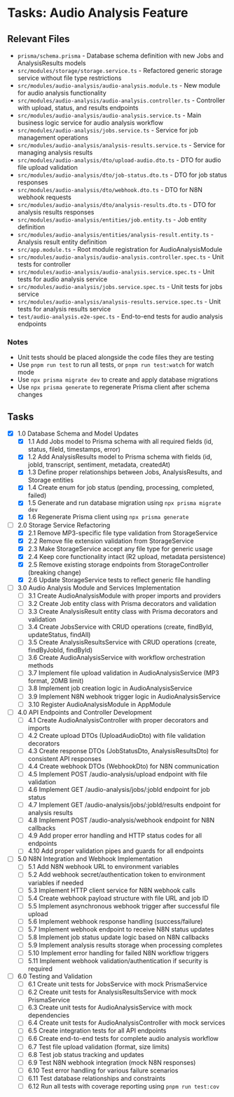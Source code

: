 # Tasks: Audio Analysis Feature

## Relevant Files

- `prisma/schema.prisma` - Database schema definition with new Jobs and AnalysisResults models
- `src/modules/storage/storage.service.ts` - Refactored generic storage service without file type restrictions
- `src/modules/audio-analysis/audio-analysis.module.ts` - New module for audio analysis functionality
- `src/modules/audio-analysis/audio-analysis.controller.ts` - Controller with upload, status, and results endpoints
- `src/modules/audio-analysis/audio-analysis.service.ts` - Main business logic service for audio analysis workflow
- `src/modules/audio-analysis/jobs.service.ts` - Service for job management operations
- `src/modules/audio-analysis/analysis-results.service.ts` - Service for managing analysis results
- `src/modules/audio-analysis/dto/upload-audio.dto.ts` - DTO for audio file upload validation
- `src/modules/audio-analysis/dto/job-status.dto.ts` - DTO for job status responses
- `src/modules/audio-analysis/dto/webhook.dto.ts` - DTO for N8N webhook requests
- `src/modules/audio-analysis/dto/analysis-results.dto.ts` - DTO for analysis results responses
- `src/modules/audio-analysis/entities/job.entity.ts` - Job entity definition
- `src/modules/audio-analysis/entities/analysis-result.entity.ts` - Analysis result entity definition
- `src/app.module.ts` - Root module registration for AudioAnalysisModule
- `src/modules/audio-analysis/audio-analysis.controller.spec.ts` - Unit tests for controller
- `src/modules/audio-analysis/audio-analysis.service.spec.ts` - Unit tests for audio analysis service
- `src/modules/audio-analysis/jobs.service.spec.ts` - Unit tests for jobs service
- `src/modules/audio-analysis/analysis-results.service.spec.ts` - Unit tests for analysis results service
- `test/audio-analysis.e2e-spec.ts` - End-to-end tests for audio analysis endpoints

### Notes

- Unit tests should be placed alongside the code files they are testing
- Use `pnpm run test` to run all tests, or `pnpm run test:watch` for watch mode
- Use `npx prisma migrate dev` to create and apply database migrations
- Use `npx prisma generate` to regenerate Prisma client after schema changes

## Tasks

- [x] 1.0 Database Schema and Model Updates
  - [x] 1.1 Add Jobs model to Prisma schema with all required fields (id, status, fileId, timestamps, error)
  - [x] 1.2 Add AnalysisResults model to Prisma schema with fields (id, jobId, transcript, sentiment, metadata, createdAt)
  - [x] 1.3 Define proper relationships between Jobs, AnalysisResults, and Storage entities
  - [x] 1.4 Create enum for job status (pending, processing, completed, failed)
  - [x] 1.5 Generate and run database migration using `npx prisma migrate dev`
  - [x] 1.6 Regenerate Prisma client using `npx prisma generate`

- [ ] 2.0 Storage Service Refactoring
  - [x] 2.1 Remove MP3-specific file type validation from StorageService
  - [x] 2.2 Remove file extension validation from StorageService
  - [x] 2.3 Make StorageService accept any file type for generic usage
  - [x] 2.4 Keep core functionality intact (R2 upload, metadata persistence)
  - [x] 2.5 Remove existing storage endpoints from StorageController (breaking change)
  - [x] 2.6 Update StorageService tests to reflect generic file handling

- [ ] 3.0 Audio Analysis Module and Services Implementation
  - [ ] 3.1 Create AudioAnalysisModule with proper imports and providers
  - [ ] 3.2 Create Job entity class with Prisma decorators and validation
  - [ ] 3.3 Create AnalysisResult entity class with Prisma decorators and validation
  - [ ] 3.4 Create JobsService with CRUD operations (create, findById, updateStatus, findAll)
  - [ ] 3.5 Create AnalysisResultsService with CRUD operations (create, findByJobId, findById)
  - [ ] 3.6 Create AudioAnalysisService with workflow orchestration methods
  - [ ] 3.7 Implement file upload validation in AudioAnalysisService (MP3 format, 20MB limit)
  - [ ] 3.8 Implement job creation logic in AudioAnalysisService
  - [ ] 3.9 Implement N8N webhook trigger logic in AudioAnalysisService
  - [ ] 3.10 Register AudioAnalysisModule in AppModule

- [ ] 4.0 API Endpoints and Controller Development
  - [ ] 4.1 Create AudioAnalysisController with proper decorators and imports
  - [ ] 4.2 Create upload DTOs (UploadAudioDto) with file validation decorators
  - [ ] 4.3 Create response DTOs (JobStatusDto, AnalysisResultsDto) for consistent API responses
  - [ ] 4.4 Create webhook DTOs (WebhookDto) for N8N communication
  - [ ] 4.5 Implement POST /audio-analysis/upload endpoint with file validation
  - [ ] 4.6 Implement GET /audio-analysis/jobs/:jobId endpoint for job status
  - [ ] 4.7 Implement GET /audio-analysis/jobs/:jobId/results endpoint for analysis results
  - [ ] 4.8 Implement POST /audio-analysis/webhook endpoint for N8N callbacks
  - [ ] 4.9 Add proper error handling and HTTP status codes for all endpoints
  - [ ] 4.10 Add proper validation pipes and guards for all endpoints

- [ ] 5.0 N8N Integration and Webhook Implementation
  - [ ] 5.1 Add N8N webhook URL to environment variables
  - [ ] 5.2 Add webhook secret/authentication token to environment variables if needed
  - [ ] 5.3 Implement HTTP client service for N8N webhook calls
  - [ ] 5.4 Create webhook payload structure with file URL and job ID
  - [ ] 5.5 Implement asynchronous webhook trigger after successful file upload
  - [ ] 5.6 Implement webhook response handling (success/failure)
  - [ ] 5.7 Implement webhook endpoint to receive N8N status updates
  - [ ] 5.8 Implement job status update logic based on N8N callbacks
  - [ ] 5.9 Implement analysis results storage when processing completes
  - [ ] 5.10 Implement error handling for failed N8N workflow triggers
  - [ ] 5.11 Implement webhook validation/authentication if security is required

- [ ] 6.0 Testing and Validation
  - [ ] 6.1 Create unit tests for JobsService with mock PrismaService
  - [ ] 6.2 Create unit tests for AnalysisResultsService with mock PrismaService
  - [ ] 6.3 Create unit tests for AudioAnalysisService with mock dependencies
  - [ ] 6.4 Create unit tests for AudioAnalysisController with mock services
  - [ ] 6.5 Create integration tests for all API endpoints
  - [ ] 6.6 Create end-to-end tests for complete audio analysis workflow
  - [ ] 6.7 Test file upload validation (format, size limits)
  - [ ] 6.8 Test job status tracking and updates
  - [ ] 6.9 Test N8N webhook integration (mock N8N responses)
  - [ ] 6.10 Test error handling for various failure scenarios
  - [ ] 6.11 Test database relationships and constraints
  - [ ] 6.12 Run all tests with coverage reporting using `pnpm run test:cov`
